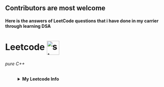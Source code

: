 ## Contributors are most welcome 
#### Here is the answers of **LeetCode questions** that i have done in my carrier through learning **DSA** 

# Leetcode  <a href="https://www.leetcode.com/sjx_subham" target="blank"><img align="center" src="https://raw.githubusercontent.com/rahuldkjain/github-profile-readme-generator/master/src/images/icons/Social/leet-code.svg" alt="sjx_subham" height="45" width="40" /></a>

###### pure C++
<dl>
    <dd>
<details><summary> <b align="center">My Leetcode Info</b></summary>
    <P>
<div align="center">
  
<a href="https://www.leetcode.com/sjx_subham" target="blank">
  <img  align=top flex-grow=1 style="margin-right: 50px" src="https://leetcard.jacoblin.cool/Sjx_Subham?theme=dark&font=Arial&ext=heatmap" />  
     </P>
</div>
   </dd>
</dl> 
